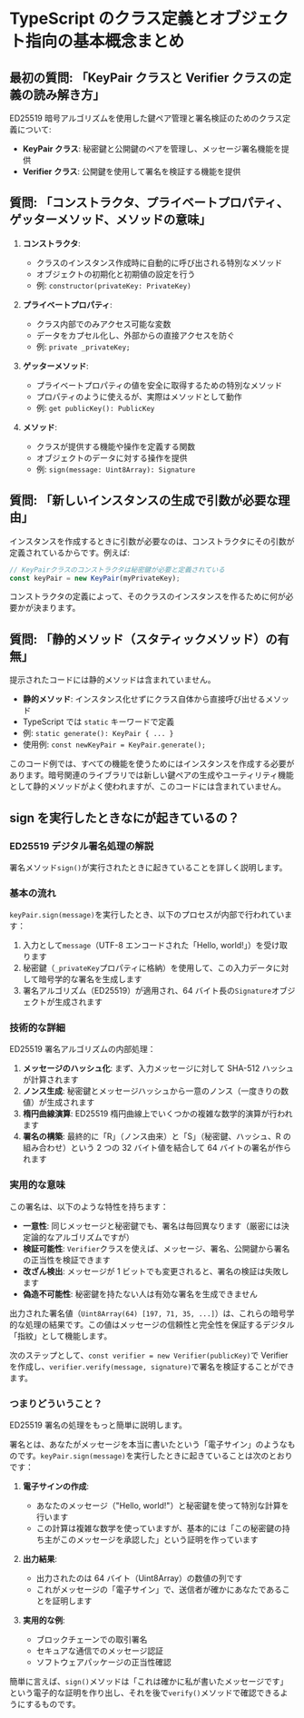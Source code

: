 # TypeScript のクラス定義とオブジェクト指向の基本概念まとめ

## 最初の質問: 「KeyPair クラスと Verifier クラスの定義の読み解き方」

ED25519 暗号アルゴリズムを使用した鍵ペア管理と署名検証のためのクラス定義について:

- **KeyPair クラス**: 秘密鍵と公開鍵のペアを管理し、メッセージ署名機能を提供
- **Verifier クラス**: 公開鍵を使用して署名を検証する機能を提供

## 質問: 「コンストラクタ、プライベートプロパティ、ゲッターメソッド、メソッドの意味」

1. **コンストラクタ**:

   - クラスのインスタンス作成時に自動的に呼び出される特別なメソッド
   - オブジェクトの初期化と初期値の設定を行う
   - 例: `constructor(privateKey: PrivateKey)`

2. **プライベートプロパティ**:

   - クラス内部でのみアクセス可能な変数
   - データをカプセル化し、外部からの直接アクセスを防ぐ
   - 例: `private _privateKey;`

3. **ゲッターメソッド**:

   - プライベートプロパティの値を安全に取得するための特別なメソッド
   - プロパティのように使えるが、実際はメソッドとして動作
   - 例: `get publicKey(): PublicKey`

4. **メソッド**:
   - クラスが提供する機能や操作を定義する関数
   - オブジェクトのデータに対する操作を提供
   - 例: `sign(message: Uint8Array): Signature`

## 質問: 「新しいインスタンスの生成で引数が必要な理由」

インスタンスを作成するときに引数が必要なのは、コンストラクタにその引数が定義されているからです。例えば:

```typescript
// KeyPairクラスのコンストラクタは秘密鍵が必要と定義されている
const keyPair = new KeyPair(myPrivateKey);
```

コンストラクタの定義によって、そのクラスのインスタンスを作るために何が必要かが決まります。

## 質問: 「静的メソッド（スタティックメソッド）の有無」

提示されたコードには静的メソッドは含まれていません。

- **静的メソッド**: インスタンス化せずにクラス自体から直接呼び出せるメソッド
- TypeScript では `static` キーワードで定義
- 例: `static generate(): KeyPair { ... }`
- 使用例: `const newKeyPair = KeyPair.generate();`

このコード例では、すべての機能を使うためにはインスタンスを作成する必要があります。暗号関連のライブラリでは新しい鍵ペアの生成やユーティリティ機能として静的メソッドがよく使われますが、このコードには含まれていません。

## sign を実行したときなにが起きているの？

### ED25519 デジタル署名処理の解説

署名メソッド`sign()`が実行されたときに起きていることを詳しく説明します。

### 基本の流れ

`keyPair.sign(message)`を実行したとき、以下のプロセスが内部で行われています：

1. 入力として`message`（UTF-8 エンコードされた「Hello, world!」）を受け取ります
2. 秘密鍵（`_privateKey`プロパティに格納）を使用して、この入力データに対して暗号学的な署名を生成します
3. 署名アルゴリズム（ED25519）が適用され、64 バイト長の`Signature`オブジェクトが生成されます

### 技術的な詳細

ED25519 署名アルゴリズムの内部処理：

1. **メッセージのハッシュ化**: まず、入力メッセージに対して SHA-512 ハッシュが計算されます
2. **ノンス生成**: 秘密鍵とメッセージハッシュから一意のノンス（一度きりの数値）が生成されます
3. **楕円曲線演算**: ED25519 楕円曲線上でいくつかの複雑な数学的演算が行われます
4. **署名の構築**: 最終的に「R」（ノンス由来）と「S」（秘密鍵、ハッシュ、R の組み合わせ）という 2 つの 32 バイト値を結合して 64 バイトの署名が作られます

### 実用的な意味

この署名は、以下のような特性を持ちます：

- **一意性**: 同じメッセージと秘密鍵でも、署名は毎回異なります（厳密には決定論的なアルゴリズムですが）
- **検証可能性**: `Verifier`クラスを使えば、メッセージ、署名、公開鍵から署名の正当性を検証できます
- **改ざん検出**: メッセージが 1 ビットでも変更されると、署名の検証は失敗します
- **偽造不可能性**: 秘密鍵を持たない人は有効な署名を生成できません

出力された署名値（`Uint8Array(64) [197, 71, 35, ...]`）は、これらの暗号学的な処理の結果です。この値はメッセージの信頼性と完全性を保証するデジタル「指紋」として機能します。

次のステップとして、`const verifier = new Verifier(publicKey)`で Verifier を作成し、`verifier.verify(message, signature)`で署名を検証することができます。

### つまりどういうこと？

ED25519 署名の処理をもっと簡単に説明します。

署名とは、あなたがメッセージを本当に書いたという「電子サイン」のようなものです。`keyPair.sign(message)`を実行したときに起きていることは次のとおりです：

1. **電子サインの作成**:

   - あなたのメッセージ（"Hello, world!"）と秘密鍵を使って特別な計算を行います
   - この計算は複雑な数学を使っていますが、基本的には「この秘密鍵の持ち主がこのメッセージを承認した」という証明を作っています

2. **出力結果**:

   - 出力されたのは 64 バイト（Uint8Array）の数値の列です
   - これがメッセージの「電子サイン」で、送信者が確かにあなたであることを証明します

3. **実用的な例**:
   - ブロックチェーンでの取引署名
   - セキュアな通信でのメッセージ認証
   - ソフトウェアパッケージの正当性確認

簡単に言えば、`sign()`メソッドは「これは確かに私が書いたメッセージです」という電子的な証明を作り出し、それを後で`verify()`メソッドで確認できるようにするものです。
